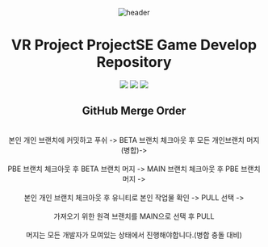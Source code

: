 <div align="center">

![header](https://capsule-render.vercel.app/api?type=waving&height=300&color=gradient&text=Project%20SE)
<h1>VR Project ProjectSE Game Develop Repository</h1>
<p align="center">
  <img src="https://img.shields.io/badge/Unity-000000?style=for-the-badge&logo=unity&logoColor=white"/>
  <img src="https://img.shields.io/badge/Team_Project-FF4154?style=for-the-badge&logo=git&logoColor=white"/>
  <img src="https://img.shields.io/badge/Game_Development-4B32C3?style=for-the-badge&logo=gamemaker&logoColor=white"/>
</p>

<h2>GitHub Merge Order</h2>
<br>본인 개인 브랜치에 커밋하고 푸쉬 -> BETA 브랜치 체크아웃 후 모든 개인브랜치 머지(병합)-></br>
<br>PBE 브랜치 체크아웃 후 BETA 브랜치 머지 -> MAIN 브랜치 체크아웃 후 PBE 브랜치 머지 -></br>
<br>본인 개인 브랜치 체크아웃 후 유니티로 본인 작업물 확인 -> PULL 선택 -></br>
<br>가져오기 위한 원격 브랜치를 MAIN으로 선택 후 PULL</br>
<br>머지는 모든 개발자가 모여있는 상태에서 진행해야합니다.(병합 충돌 대비)</br>
